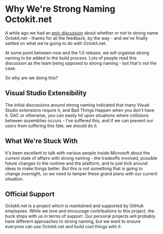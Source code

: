 # Why We're Strong Naming Octokit.net

A while ago we had an [epic discussion](https://github.com/octokit/octokit.net/issues/405) about whether or not to strong name Octokit.net - thanks for all the feedback, by the way - and we've finally settled on what we're going to do with Octokit.net.

At some point between now and the 1.0 release, we will organise strong naming to be added to the build process. Lots of people read this discussion as the team being opposed to strong naming - but that's not the case.

So why are we doing this?

## Visual Studio Extensibility

The initial discussions around strong naming indicated that many Visual Studio extensions require it, and Bad Things Happen when you don't have it. GAC or otherwise, you can easily hit upon situations where collisions between assemblies occurs - I've suffered this, and if we can prevent our users from suffering this fate, we should do it.

## What We're Stuck With

It's been excellent to talk with various people inside Microsoft about the current state of affairs with strong naming - the tradeoffs involved, possible future changes to the runtime and the platform, and to just kick around ideas to make things better. But this is not something that is going to change overnight, so we need to temper these grand plans with our current situation.

## Official Support

Octokit.net is a project which is maintained and supported by GitHub employees. While we love and encourage contributions to this project, the buck stops with us in terms of support. Our personal projects will probably have different approaches to strong naming, but we want to ensure everyone can use Octokit.net and build cool things with it.
